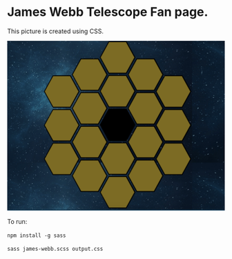 # James Webb Telescope Fan page. 

This picture is created using CSS.


![Screenshot](./images/1-james-webb.png)

To run:

`npm install -g sass`

`sass james-webb.scss output.css`

